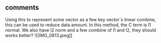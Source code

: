 ## comments 

Using this to represent some vector as a few key vector`s linear combine, this can be used to reduce data amount.
In this method, the C term is l1 normal.
We also have l2 norm and a few combine of l1 and l2, they should works better?
![[IMG_0813.jpeg]]

